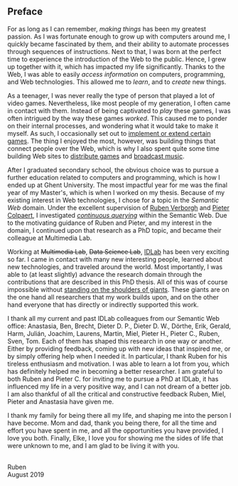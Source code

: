 ## Preface

For as long as I can remember, *making things* has been my greatest passion.
As I was fortunate enough to grow up with computers around me,
I quickly became fascinated by them,
and their ability to automate processes through sequences of instructions.
Next to that, I was born at the perfect time to experience the introduction of the Web to the public.
Hence, I grew up together with it, which has impacted my life significantly.
Thanks to the Web, I was able to easily *access information* on computers, programming, and Web technologies.
This allowed me to *learn*, and to *create* new things.

As a teenager, I was never really the type of person that played a lot of video games.
Nevertheless, like most people of my generation, I often came in contact with them.
Instead of being captivated to *play* these games,
I was often intrigued by the way these games *worked*.
This caused me to ponder on their internal processes,
and wondering what it would take to make it myself.
As such, I occasionally set out to [implement or extend certain games](https://www.rubensworks.net/projects/).
The thing I enjoyed the most, however, was building things that connect people over the Web,
which is why I also spent quite some time building Web sites to [distribute games](https://www.rubensworks.net/projects/tgcgames/)
and [broadcast music](https://www.rubensworks.net/projects/allectroradio/).

After I graduated secondary school,
the obvious choice was to pursue a further education related to computers and programming,
which is how I ended up at Ghent University.
The most impactful year for me was the final year of my Master's,
which is when I worked on my thesis.
Because of my existing interest in Web technologies,
I chose for a topic in the *Semantic Web* domain.
Under the excellent supervision of [Ruben Verborgh](https://ruben.verborgh.org/) and [Pieter Colpaert](https://pietercolpaert.be/),
I investigated [*continuous querying*](https://www.rubensworks.net/publications/taelman_mastersthesis/) within the Semantic Web.
Due to the motivating guidance of Ruben and Pieter, and my interest in the domain,
I continued upon that research as a PhD topic, and became their colleague at Multimedia Lab.

Working at <strike>Multimedia Lab</strike>, <strike>Data Science Lab</strike>, [IDLab](https://www.ugent.be/ea/idlab/en)
has been very exciting so far.
I came in contact with many new interesting people,
learned about new technologies,
and traveled around the world.
Most importantly, I was able to (at least slightly) advance the research domain
through the contributions that are described in this PhD thesis.
All of this was of course impossible without [standing on the shoulders of giants](https://en.wikiquote.org/wiki/Isaac_Newton).
These giants are on the one hand all researchers that my work builds upon,
and on the other hand everyone that has directly or indirectly supported this work.

I thank all my current and past IDLab colleagues from our Semantic Web office:
Anastasia, Ben, Brecht, Dieter D. P., Dieter D. W., Dörthe, Erik, Gerald, Harm, Julián, Joachim, Laurens, Martin, Miel, Pieter H., Pieter C., Ruben, Sven, Tom.
Each of them has shaped this research in one way or another.
Either by providing feedback, coming up with new ideas that inspired me, or by simply offering help when I needed it.
In particular, I thank Ruben for his tireless enthusiasm and motivation.
I was able to learn a lot from you, which has definitely helped me in becoming a better researcher.
I am grateful to both Ruben and Pieter C. for inviting me to pursue a PhD at IDLab,
it has influenced my life in a very positive way, and I can not dream of a better job.
I am also thankful of all the critical and constructive feedback Ruben, Miel, Pieter and Anastasia have given me.

I thank my family for being there all my life, and shaping me into the person I have become.
Mom and dad, thank you being there,
for all the time and effort you have spent in me,
and all the opportunities you have provided,
I love you both.
Finally, Elke, I love you for showing me the sides of life that were unknown to me,
and I am glad to be living it with you.

<br />
Ruben<br />
August 2019
